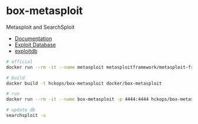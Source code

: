 # box-metasploit

Metasploit and SearchSploit

* [Documentation](https://docs.rapid7.com/metasploit)
* [Exploit Database](https://www.exploit-db.com)
* [exploitdb](https://gitlab.com/exploit-database/exploitdb)

```bash
# official
docker run --rm -it --name metasploit metasploitframework/metasploit-framework

# build
docker build -t hckops/box-metasploit docker/box-metasploit

# run
docker run --rm -it --name box-metasploit -p 4444:4444 hckops/box-metasploit [./msfconsole|searchsploit]

# update db
searchsploit -u
```
